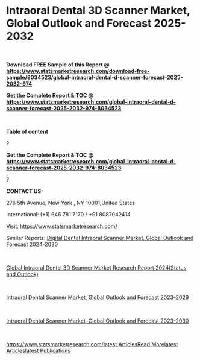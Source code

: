 <h1>Intraoral Dental 3D Scanner Market, Global Outlook and Forecast 2025-2032</h1><br/><p><strong>Download FREE Sample of this Report @ <a href="https://www.statsmarketresearch.com/download-free-sample/8034523/global-intraoral-dental-d-scanner-forecast-2025-2032-974">https://www.statsmarketresearch.com/download-free-sample/8034523/global-intraoral-dental-d-scanner-forecast-2025-2032-974</a></strong></p>
 
 
 
 <div><b>Get the Complete Report & TOC @ <a href="https://www.statsmarketresearch.com/global-intraoral-dental-d-scanner-forecast-2025-2032-974-8034523">https://www.statsmarketresearch.com/global-intraoral-dental-d-scanner-forecast-2025-2032-974-8034523</a></b></div>
 
 
 
 <p><br />
 
 <b>Table of content</b></p>
 
 
 
 <p>? </p>
 
 
 
 <div><b>Get the Complete Report & TOC @ <a href="https://www.statsmarketresearch.com/global-intraoral-dental-d-scanner-forecast-2025-2032-974-8034523">https://www.statsmarketresearch.com/global-intraoral-dental-d-scanner-forecast-2025-2032-974-8034523</a></b></div>
 
 
 
 <p>? </p>
 
 
 
 <p><b>CONTACT US:</b><br />
 
 276 5th Avenue, New York , NY 10001,United States<br />
 
 International: (+1) 646 781 7170 / +91 8087042414<br />
 
 Visit: <a href="https://www.statsmarketresearch.com/">https://www.statsmarketresearch.com/</a><br />
 
 Similar Reports: <a href="https://www.statsmarketresearch.com/global-intraoral-dental-d-scanner-forecast-2025-2032-974-8034523">Digital Dental Intraoral Scanner Market, Global Outlook and Forecast 2024-2030</a><br />
 
 <br />
 
 <a href="https://www.statsmarketresearch.com/global-intraoral-dental-d-scanner-forecast-2025-2032-974-8034523">Global Intraoral Dental 3D Scanner Market Research Report 2024(Status and Outlook)</a><br />
 
 <br />
 
 <a href="https://www.statsmarketresearch.com/global-intraoral-dental-d-scanner-forecast-2025-2032-974-8034523">Intraoral Dental Scanner Market, Global Outlook and Forecast 2023-2029</a><br />
 
 <br />
 
 <a href="https://www.statsmarketresearch.com/global-intraoral-dental-d-scanner-forecast-2025-2032-974-8034523">Intraoral Dental Scanner Market, Global Outlook and Forecast 2023-2030</a><br />
 
 <br />
 
 <a href="https://gyeongbokgung.com">https://www.statsmarketresearch.com/</a><a href="https://hallyeomaritime.com">latest Articles</a><a href="https://jingwansa.com">Read More</a><a href="https://nguoiviet.jp/">latest Articles</a><a href="https://www.intelmarketresearch.com/">latest Publications</a></p>
